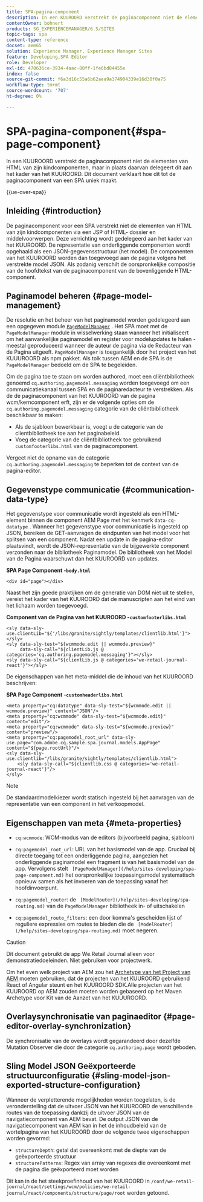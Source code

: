 ```yaml
---
title: SPA-pagina-component
description: In een KUUROORD verstrekt de paginacomponent niet de elementen van HTML van zijn kindcomponenten, maar in plaats daarvan delegeert dit aan het kader van het KUUROORD. Dit document verklaart hoe dit tot de paginacomponent van een SPA uniek maakt.
contentOwner: bohnert
products: SG_EXPERIENCEMANAGER/6.5/SITES
topic-tags: spa
content-type: reference
docset: aem65
solution: Experience Manager, Experience Manager Sites
feature: Developing,SPA Editor
role: Developer
exl-id: 470636ce-3934-4aac-80ff-1fe6bd84455e
index: false
source-git-commit: f6a3d16c55a6b62aea9a374904339e16d30f0a75
workflow-type: tm+mt
source-wordcount: '707'
ht-degree: 0%

---
```



# SPA-pagina-component{#spa-page-component}

In een KUUROORD verstrekt de paginacomponent niet de elementen van HTML van zijn kindcomponenten, maar in plaats daarvan delegeert dit aan het kader van het KUUROORD. Dit document verklaart hoe dit tot de paginacomponent van een SPA uniek maakt.

{{ue-over-spa}}

## Inleiding {#introduction}

De paginacomponent voor een SPA verstrekt niet de elementen van HTML van zijn kindcomponenten via een JSP of HTML- dossier en middelvoorwerpen. Deze verrichting wordt gedelegeerd aan het kader van het KUUROORD. De representatie van onderliggende componenten wordt opgehaald als een JSON-gegevensstructuur (het model). De componenten van het KUUROORD worden dan toegevoegd aan de pagina volgens het verstrekte model JSON. Als zodanig verschilt de oorspronkelijke compositie van de hoofdtekst van de paginacomponent van de bovenliggende HTML-component.

## Paginamodel beheren {#page-model-management}

De resolutie en het beheer van het paginamodel worden gedelegeerd aan een opgegeven module [`PageModelManager`](/help/sites-developing/spa-blueprint.md#pagemodelmanager) . Het SPA moet met de `PageModelManager` module in wisselwerking staan wanneer het initialiseert om het aanvankelijke paginamodel en register voor modelupdates te halen - meestal geproduceerd wanneer de auteur de pagina via de Redacteur van de Pagina uitgeeft. `PageModelManager` is toegankelijk door het project van het KUUUROORD als npm pakket. Als tolk tussen AEM en de SPA is de `PageModelManager` bedoeld om de SPA te begeleiden.

Om de pagina toe te staan om worden authored, moet een cliëntbibliotheek genoemd `cq.authoring.pagemodel.messaging` worden toegevoegd om een communicatiekanaal tussen SPA en de paginaredacteur te verstrekken. Als de de paginacomponent van het KUUROORD van de pagina wcm/kerncomponent erft, zijn er de volgende opties om de `cq.authoring.pagemodel.messaging` categorie van de cliëntbibliotheek beschikbaar te maken:

* Als de sjabloon bewerkbaar is, voegt u de categorie van de clientbibliotheek toe aan het paginabeleid.
* Voeg de categorie van de cliëntbibliotheek toe gebruikend `customfooterlibs.html` van de paginacomponent.

Vergeet niet de opname van de categorie `cq.authoring.pagemodel.messaging` te beperken tot de context van de pagina-editor.

## Gegevenstype communicatie {#communication-data-type}

Het gegevenstype voor communicatie wordt ingesteld als een HTML-element binnen de component AEM Page met het kenmerk `data-cq-datatype` . Wanneer het gegevenstype voor communicatie is ingesteld op JSON, bereiken de GET-aanvragen de eindpunten van het model voor het splitsen van een component. Nadat een update in de pagina-editor plaatsvindt, wordt de JSON-representatie van de bijgewerkte component verzonden naar de bibliotheek Paginamodel. De bibliotheek van het Model van de Pagina waarschuwt dan het KUUROORD van updates.

**SPA Page Component -`body.html`**

```
<div id="page"></div>
```

Naast het zijn goede praktijken om de generatie van DOM niet uit te stellen, vereist het kader van het KUUROORD dat de manuscripten aan het eind van het lichaam worden toegevoegd.

**Component van de Pagina van het KUUROORD -`customfooterlibs.html`**

```
<sly data-sly-use.clientLib="${'/libs/granite/sightly/templates/clientlib.html'}"></sly>
<sly data-sly-test="${wcmmode.edit || wcmmode.preview}"
     data-sly-call="${clientLib.js @ categories='cq.authoring.pagemodel.messaging'}"></sly>
<sly data-sly-call="${clientLib.js @ categories='we-retail-journal-react'}"></sly>
```

De eigenschappen van het meta-middel die de inhoud van het KUUROORD beschrijven:

**SPA Page Component -`customheaderlibs.html`**

```
<meta property="cq:datatype" data-sly-test="${wcmmode.edit || wcmmode.preview}" content="JSON"/>
<meta property="cq:wcmmode" data-sly-test="${wcmmode.edit}" content="edit"/>
<meta property="cq:wcmmode" data-sly-test="${wcmmode.preview}" content="preview"/>
<meta property="cq:pagemodel_root_url" data-sly-use.page="com.adobe.cq.sample.spa.journal.models.AppPage" content="${page.rootUrl}"/>
<sly data-sly-use.clientlib="/libs/granite/sightly/templates/clientlib.html">
    <sly data-sly-call="${clientlib.css @ categories='we-retail-journal-react'}"/>
</sly>
```

>[!NOTE]
>
>De standaardmodelkiezer wordt statisch ingesteld bij het aanvragen van de representatie van een component in het verkoopmodel.

## Eigenschappen van meta {#meta-properties}

* `cq:wcmmode`: WCM-modus van de editors (bijvoorbeeld pagina, sjabloon)
* `cq:pagemodel_root_url`: URL van het basismodel van de app. Cruciaal bij directe toegang tot een onderliggende pagina, aangezien het onderliggende paginamodel een fragment is van het basismodel van de app. Vervolgens stelt ` [PageModelManager](/help/sites-developing/spa-page-component.md)` het oorspronkelijke toepassingsmodel systematisch opnieuw samen als het invoeren van de toepassing vanaf het hoofdinvoerpunt.

* `cq:pagemodel_router`: de ` [ModelRouter](/help/sites-developing/spa-routing.md)` van de `PageModelManager` bibliotheek in- of uitschakelen

* `cq:pagemodel_route_filters`: een door komma&#39;s gescheiden lijst of reguliere expressies om routes te bieden die de ` [ModelRouter](/help/sites-developing/spa-routing.md)` moet negeren.

>[!CAUTION]
>
>Dit document gebruikt de app We.Retail Journal alleen voor demonstratiedoeleinden. Niet gebruiken voor projectwerk.
>
>Om het even welk project van AEM zou het [ Archetype van het Project van AEM ](https://experienceleague.adobe.com/docs/experience-manager-core-components/using/developing/archetype/overview.html) moeten gebruiken, dat de projecten van het KUUROORD gebruikend React of Angular steunt en het KUUROORD SDK.Alle projecten van het KUUROORD op AEM zouden moeten worden gebaseerd op het Maven Archetype voor Kit van de Aanzet van het KUUUROORD.

## Overlaysynchronisatie van paginaeditor {#page-editor-overlay-synchronization}

De synchronisatie van de overlays wordt gegarandeerd door dezelfde Mutation Observer die door de categorie `cq.authoring.page` wordt geboden.

## Sling Model JSON Geëxporteerde structuurconfiguratie {#sling-model-json-exported-structure-configuration}

Wanneer de verpletterende mogelijkheden worden toegelaten, is de veronderstelling dat de uitvoer JSON van het KUUROORD de verschillende routes van de toepassing dankzij de uitvoer JSON van de navigatiecomponent van AEM bevat. De output JSON van de navigatiecomponent van AEM kan in het de inhoudbeleid van de wortelpagina van het KUUROORD door de volgende twee eigenschappen worden gevormd:

* `structureDepth`: getal dat overeenkomt met de diepte van de geëxporteerde structuur
* `structurePatterns`: Regex van array van regexes die overeenkomt met de pagina die geëxporteerd moet worden

Dit kan in de het steekproefinhoud van het KUUROORD in `/conf/we-retail-journal/react/settings/wcm/policies/we-retail-journal/react/components/structure/page/root` worden getoond.
